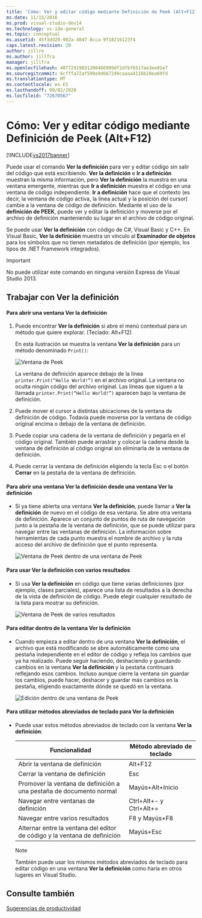 ```yaml
---
title: 'Cómo: Ver y editar código mediante Definición de Peek (Alt+F12) | Microsoft Docs'
ms.date: 11/15/2016
ms.prod: visual-studio-dev14
ms.technology: vs-ide-general
ms.topic: conceptual
ms.assetid: 45f3dd20-902a-4047-8cca-9f18216123f4
caps.latest.revision: 20
author: jillre
ms.author: jillfra
manager: jillfra
ms.openlocfilehash: 40772919031200466999df2dfbf651fae3ee01e7
ms.sourcegitcommit: 6cfffa72af599a9d667249caaaa411bb28ea69fd
ms.translationtype: MT
ms.contentlocale: es-ES
ms.lasthandoff: 09/02/2020
ms.locfileid: "72670567"
---
```

# <a name="how-to-view-and-edit-code-by-using-peek-definition-altf12"></a>Cómo: Ver y editar código mediante Definición de Peek (Alt+F12)
[!INCLUDE[vs2017banner](../includes/vs2017banner.md)]

Puede usar el comando **Ver la definición** para ver y editar código sin salir del código que está escribiendo. **Ver la definición** e **Ir a definición** muestran la misma información, pero **Ver la definición** la muestra en una ventana emergente, mientras que **Ir a definición** muestra el código en una ventana de código independiente. **Ir a definición** hace que el contexto (es decir, la ventana de código activa, la línea actual y la posición del cursor) cambie a la ventana de código de definición. Mediante el uso de la **definición de PEEK**, puede ver y editar la definición y moverse por el archivo de definición manteniendo su lugar en el archivo de código original.

 Se puede usar **Ver la definición** con código de C#, Visual Basic y C++. En Visual Basic, **Ver la definición** muestra un vínculo al **Examinador de objetos** para los símbolos que no tienen metadatos de definición (por ejemplo, los tipos de .NET Framework integrados).

> [!IMPORTANT]
> No puede utilizar este comando en ninguna versión Express de Visual Studio 2013.

## <a name="working-with-peek-definition"></a>Trabajar con Ver la definición

#### <a name="to-open-a-peek-definition-window"></a>Para abrir una ventana Ver la definición

1. Puede encontrar **Ver la definición** si abre el menú contextual para un método que quiere explorar. (Teclado: Alt+F12)

     En esta ilustración se muestra la ventana **Ver la definición** para un método denominado `Print()`:

     ![Ventana de Peek](../ide/media/peekwindow.png "PeekWindow")

     La ventana de definición aparece debajo de la línea `printer.Print(“Hello World!”)` en el archivo original. La ventana no oculta ningún código del archivo original. Las líneas que siguen a la llamada `printer.Print(“Hello World!”)` aparecen bajo la ventana de definición.

2. Puede mover el cursor a distintas ubicaciones de la ventana de definición de código. Todavía puede moverse por la ventana de código original encima o debajo de la ventana de definición.

3. Puede copiar una cadena de la ventana de definición y pegarla en el código original. También puede arrastrar y colocar la cadena desde la ventana de definición al código original sin eliminarla de la ventana de definición.

4. Puede cerrar la ventana de definición eligiendo la tecla Esc o el botón **Cerrar** en la pestaña de la ventana de definición.

#### <a name="to-open-a-peek-definition-window-from-within-a-peek-definition-window"></a>Para abrir una ventana Ver la definición desde una ventana Ver la definición

- Si ya tiene abierta una ventana **Ver la definición**, puede llamar a **Ver la definición** de nuevo en el código de esa ventana. Se abre otra ventana de definición. Aparece un conjunto de puntos de ruta de navegación junto a la pestaña de la ventana de definición, que se puede utilizar para navegar entre las ventanas de definición. La información sobre herramientas de cada punto muestra el nombre de archivo y la ruta acceso del archivo de definición que el punto representa.

     ![Ventana de Peek dentro de una ventana de Peek](../ide/media/peekwithinpeek.png "PeekWithinPeek")

#### <a name="to-use-peek-definition-with-multiple-results"></a>Para usar Ver la definición con varios resultados

- Si usa **Ver la definición** en código que tiene varias definiciones (por ejemplo, clases parciales), aparece una lista de resultados a la derecha de la vista de definición de código. Puede elegir cualquier resultado de la lista para mostrar su definición.

     ![Ventana de Peek de varios resultados](../ide/media/peekmultiple.png "PeekMultiple")

#### <a name="to-edit-inside-the-peek-definition-window"></a>Para editar dentro de la ventana Ver la definición

- Cuando empieza a editar dentro de una ventana **Ver la definición**, el archivo que está modificando se abre automáticamente como una pestaña independiente en el editor de código y refleja los cambios que ya ha realizado. Puede seguir haciendo, deshaciendo y guardando cambios en la ventana **Ver la definición** y la pestaña continuará reflejando esos cambios. Incluso aunque cierre la ventana sin guardar los cambios, puede hacer, deshacer y guardar más cambios en la pestaña, eligiendo exactamente dónde se quedó en la ventana.

     ![Edición dentro de una ventana de Peek](../ide/media/peekedit.png "PeekEdit")

#### <a name="to-use-keyboard-shortcuts-for-peek-definition"></a>Para utilizar métodos abreviados de teclado para Ver la definición

- Puede usar estos métodos abreviados de teclado con la ventana **Ver la definición**:

    |Funcionalidad|Método abreviado de teclado|
    |-------------------|-----------------------|
    |Abrir la ventana de definición|Alt+F12|
    |Cerrar la ventana de definición|Esc|
    |Promover la ventana de definición a una pestaña de documento normal|Mayús+Alt+Inicio|
    |Navegar entre ventanas de definición|Ctrl+Alt+- y Ctrl+Alt+=|
    |Navegar entre varios resultados|F8 y Mayús+F8|
    |Alternar entre la ventana del editor de código y la ventana de definición|Mayús+Esc|

    > [!NOTE]
    > También puede usar los mismos métodos abreviados de teclado para editar código en una ventana **Ver la definición** como haría en otros lugares en Visual Studio.

## <a name="see-also"></a>Consulte también
 [Sugerencias de productividad](../ide/productivity-tips-for-visual-studio.md)
